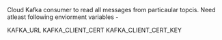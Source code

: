 Cloud Kafka consumer to read all messages from particaular topcis. 
Need atleast following enviorment variables - 

KAFKA_URL
KAFKA_CLIENT_CERT
KAFKA_CLIENT_CERT_KEY

